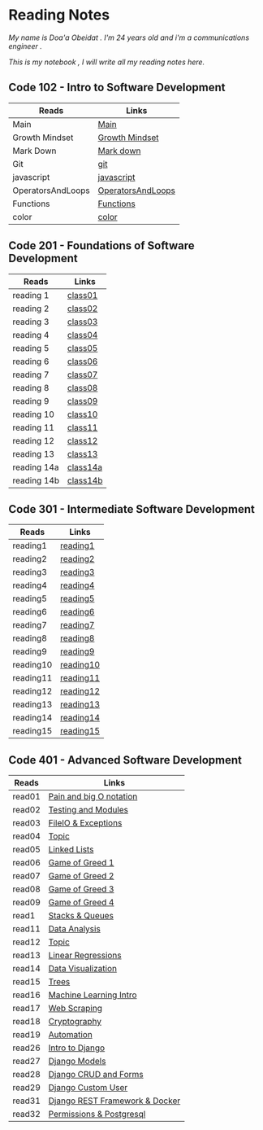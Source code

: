 # Reading Notes

*My name is Doa'a Obeidat . I'm 24 years old and i'm a communications engineer .*

  *This is my notebook , I will write all my reading notes here.*

## Code 102 - Intro to Software Development

| Reads             | Links                                                                |
| ----------------- | -------------------------------------------------------------------- |
| Main              | [Main](https://doaa-1996.github.io/reading-notes/)                   |
| Growth Mindset    | [Growth Mindset](https://doaa-1996.github.io/reading-notes/read1)    |
| Mark Down         | [Mark down](https://doaa-1996.github.io/reading-notes/markdown)      |
| Git               | [git](https://doaa-1996.github.io/reading-notes/git)                 |
| javascript        | [javascript](https://doaa-1996.github.io/reading-notes/javascript)   |
| OperatorsAndLoops | [OperatorsAndLoops](https://doaa-1996.github.io/reading-notes/Read5) |
| Functions         | [Functions](https://doaa-1996.github.io/reading-notes/functions)     |
| color             | [color](https://doaa-1996.github.io/reading-notes/color)             |

## Code 201 - Foundations of Software Development

| Reads       | Links                                                          |
| ----------- | -------------------------------------------------------------- |
| reading 1   | [class01](https://doaa-1996.github.io/reading-notes/class01)   |
| reading 2   | [class02](https://doaa-1996.github.io/reading-notes/class02)   |
| reading 3   | [class03](https://doaa-1996.github.io/reading-notes/class03)   |
| reading 4   | [class04](https://doaa-1996.github.io/reading-notes/class04)   |
| reading 5   | [class05](https://doaa-1996.github.io/reading-notes/class05)   |
| reading 6   | [class06](https://doaa-1996.github.io/reading-notes/class06)   |
| reading 7   | [class07](https://doaa-1996.github.io/reading-notes/class07)   |
| reading 8   | [class08](https://doaa-1996.github.io/reading-notes/class08)   |
| reading 9   | [class09](https://doaa-1996.github.io/reading-notes/class09)   |
| reading 10  | [class10](https://doaa-1996.github.io/reading-notes/class10)   |
| reading 11  | [class11](https://doaa-1996.github.io/reading-notes/class11)   |
| reading 12  | [class12](https://doaa-1996.github.io/reading-notes/class12)   |
| reading 13  | [class13](https://doaa-1996.github.io/reading-notes/class13)   |
| reading 14a | [class14a](https://doaa-1996.github.io/reading-notes/class14a) |
| reading 14b | [class14b](https://doaa-1996.github.io/reading-notes/class14b) |

## Code 301 - Intermediate Software Development

| Reads     | Links                                                            |
| --------- | ---------------------------------------------------------------- |
| reading1  | [reading1](https://doaa-1996.github.io/reading-notes/reading1)   |
| reading2  | [reading2](https://doaa-1996.github.io/reading-notes/reading2)   |
| reading3  | [reading3](https://doaa-1996.github.io/reading-notes/reading3)   |
| reading4  | [reading4](https://doaa-1996.github.io/reading-notes/reading4)   |
| reading5  | [reading5](https://doaa-1996.github.io/reading-notes/reading5)   |
| reading6  | [reading6](https://doaa-1996.github.io/reading-notes/reading6)   |
| reading7  | [reading7](https://doaa-1996.github.io/reading-notes/reading7)   |
| reading8  | [reading8](https://doaa-1996.github.io/reading-notes/reading8)   |
| reading9  | [reading9](https://doaa-1996.github.io/reading-notes/reading9)   |
| reading10 | [reading10](https://doaa-1996.github.io/reading-notes/reading10) |
| reading11 | [reading11](https://doaa-1996.github.io/reading-notes/reading11) |
| reading12 | [reading12](https://doaa-1996.github.io/reading-notes/reading12) |
| reading13 | [reading13](https://doaa-1996.github.io/reading-notes/reading13) |
| reading14 | [reading14](https://doaa-1996.github.io/reading-notes/reading14) |
| reading15 | [reading15](https://doaa-1996.github.io/reading-notes/reading15) |

## Code 401 - Advanced Software Development

| Reads  | Links                                                                              |
| ------ | ---------------------------------------------------------------------------------- |
| read01 | [Pain and big O notation](https://doaa-1996.github.io/reading-notes/read01)        |
| read02 | [Testing and Modules](https://doaa-1996.github.io/reading-notes/read02)            |
| read03 | [FileIO & Exceptions](https://doaa-1996.github.io/reading-notes/read03)            |
| read04 | [Topic](https://doaa-1996.github.io/reading-notes/read04)                          |
| read05 | [Linked Lists](https://doaa-1996.github.io/reading-notes/read05)                   |
| read06 | [Game of Greed 1](https://doaa-1996.github.io/reading-notes/read06)                |
| read07 | [Game of Greed 2](https://doaa-1996.github.io/reading-notes/read07)                |
| read08 | [Game of Greed 3](https://doaa-1996.github.io/reading-notes/read08)                |
| read09 | [Game of Greed 4](https://doaa-1996.github.io/reading-notes/read09)                |
| read1  | [Stacks & Queues](https://doaa-1996.github.io/reading-notes/read010)               |
| read11 | [Data Analysis](https://doaa-1996.github.io/reading-notes/read011)                 |
| read12 | [Topic](https://doaa-1996.github.io/reading-notes/read012)                         |
| read13 | [Linear Regressions](https://doaa-1996.github.io/reading-notes/read013)            |
| read14 | [Data Visualization](https://doaa-1996.github.io/reading-notes/read014)            |
| read15 | [Trees](https://doaa-1996.github.io/reading-notes/read015)                         |
| read16 | [Machine Learning Intro](https://doaa-1996.github.io/reading-notes/read016)        |
| read17 | [Web Scraping](https://doaa-1996.github.io/reading-notes/read017)                  |
| read18 | [Cryptography](https://doaa-1996.github.io/reading-notes/read018)                  |
| read19 | [Automation](https://doaa-1996.github.io/reading-notes/read019)                    |
| read26 | [Intro to Django](https://doaa-1996.github.io/reading-notes/read26)                |
| read27 | [Django Models](https://doaa-1996.github.io/reading-notes/read27)                  |
| read28 | [Django CRUD and Forms](https://doaa-1996.github.io/reading-notes/read28)          |
| read29 | [Django Custom User](https://doaa-1996.github.io/reading-notes/read29)             |
| read31 | [Django REST Framework & Docker](https://doaa-1996.github.io/reading-notes/read31) |
| read32 | [Permissions & Postgresql](https://doaa-1996.github.io/reading-notes/read32)       |
